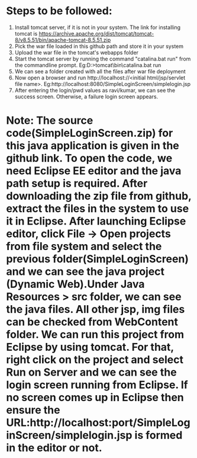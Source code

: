 # Steps to be followed:
1) Install tomcat server, if it is not in your system. The link for installing tomcat is https://archive.apache.org/dist/tomcat/tomcat-8/v8.5.51/bin/apache-tomcat-8.5.51.zip
2) Pick the war file loaded in this github path and store it in your system
3) Upload the war file in the tomcat's webapps folder
4) Start the tomcat server by running the command "catalina.bat run" from the commandline prompt. Eg:D:\>tomcat\bin\catalina.bat run
5) We can see a folder created with all the files after war file deployment
6) Now open a browser and run http://localhost:<port>/<war file name>/<initial html/jsp/servlet file name>. Eg:http://localhost:8080/SimpleLoginScreen/simplelogin.jsp
7) After entering the login/pwd values as ravi/kumar, we can see the success screen. Otherwise, a failure login screen appears.


# Note: The source code(SimpleLoginScreen.zip) for this java application is given in the github link. To open the code, we need Eclipse EE editor and the java path setup is required. After downloading the zip file from github, extract the files in the system to use it in Eclipse. After launching Eclipse editor, click File -> Open projects from file system and select the previous folder(SimpleLoginScreen) and we can see the java project (Dynamic Web).Under Java Resources > src folder, we can see the java files. All other jsp, img files can be checked from WebContent folder. We can run this project from Eclipse by using tomcat. For that, right click on the project and select Run on Server and we can see the login screen running from Eclipse. If no screen comes up in Eclipse then ensure the URL:http://localhost:port/SimpleLoginScreen/simplelogin.jsp is formed in the editor or not.
